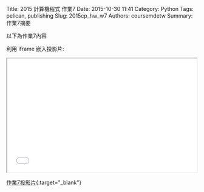 Title: 2015 計算機程式 作業7
Date: 2015-10-30 11:41
Category: Python
Tags: pelican, publishing
Slug: 2015cp_hw_w7
Authors: coursemdetw
Summary: 作業7摘要

以下為作業7內容

利用 iframe 嵌入投影片:

<iframe src="40423107_cp_w7_p.html" width="500" height="300"></iframe>

[作業7投影片](40423107_cp_w1_p.html){:target="_blank"}



